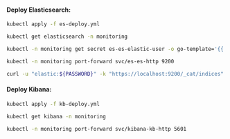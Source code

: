 #### Deploy Elasticsearch:
```bash
kubectl apply -f es-deploy.yml
```
```bash
kubectl get elasticsearch -n monitoring
```
```bash
kubectl -n monitoring get secret es-es-elastic-user -o go-template='{{.data.elastic | base64decode}}'
```
```bash
kubectl -n monitoring port-forward svc/es-es-http 9200
```
```bash
curl -u "elastic:${PASSWORD}" -k "https://localhost:9200/_cat/indices"
```

#### Deploy Kibana:
```bash
kubectl apply -f kb-deploy.yml
```
```bash
kubectl get kibana -n monitoring
```
```bash
kubectl -n monitoring port-forward svc/kibana-kb-http 5601
```

